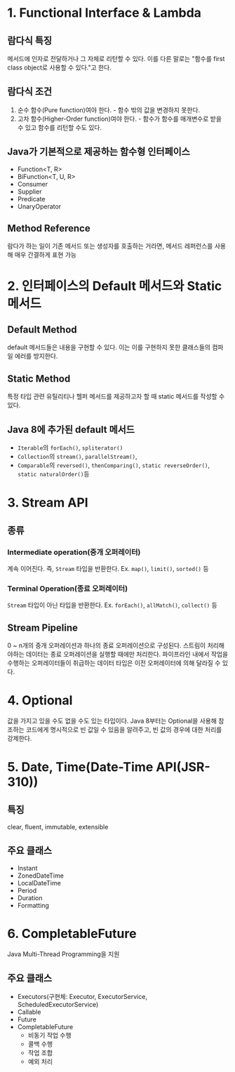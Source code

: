 # 1. Functional Interface & Lambda

## 람다식 특징
메서드에 인자로 전달하거나 그 자체로 리턴할 수 있다. 이를 다른 말로는 "함수를 first class object로 사용할 수 있다."고 한다.

## 람다식 조건
1. 순수 함수(Pure function)여야 한다. - 함수 밖의 값을 변경하지 못한다.
2. 고차 함수(Higher-Order function)여야 한다. - 함수가 함수를 매개변수로 받을 수 있고 함수를 리턴할 수도 있다.

## Java가 기본적으로 제공하는 함수형 인터페이스
- Function<T, R>
- BiFunction<T, U, R>
- Consumer<T>
- Supplier<T>
- Predicate<T>
- UnaryOperator<T>


## Method Reference
람다가 하는 일이 기존 메서드 또는 생성자를 호출하는 거라면, 메서드 레퍼런스를 사용해 매우 간결하게 표현 가능


# 2. 인터페이스의 Default 메서드와 Static 메서드


## Default Method
default 메서드들은 내용을 구현할 수 있다. 이는 이를 구현하지 못한 클래스들의 컴파일 에러를 방지한다.


## Static Method
특정 타입 관련 유틸리티나 헬퍼 메서드를 제공하고자 할 때 static 메서드를 작성할 수 있다.


## Java 8에 추가된 default 메서드
- `Iterable`의 `forEach()`, `spliterator()`
- `Collection`의 `stream()`, `parallelStream()`, 
- `Comparable`의 `reversed()`, `thenComparing()`, `static reverseOrder()`, `static naturalOrder()`등


# 3. Stream API

## 종류
### Intermediate operation(중개 오퍼레이터)
계속 이어진다. 즉, `Stream` 타입을 반환한다. Ex. `map()`, `limit()`, `sorted()` 등


### Terminal Operation(종료 오퍼레이터)
`Stream` 타입이 아닌 타입을 반환한다. Ex. `forEach()`, `allMatch()`, `collect()` 등


## Stream Pipeline
0 ~ n개의 중개 오퍼레이션과 하나의 종료 오퍼레이션으로 구성된다.
스트림이 처리해야하는 데이터는 종료 오퍼레이션을 실행할 때에만 처리한다.
파이프라인 내에서 작업을 수행하는 오퍼레이터들이 취급하는 데이터 타입은 이전 오퍼레이터에 의해 달라질 수 있다.


# 4. Optional
값을 가지고 있을 수도 없을 수도 있는 타입이다. Java 8부터는 Optional을 사용해 참조하는 코드에게 명시적으로 빈 값일 수 있음을 알려주고, 빈 값의 경우에 대한 처리를 강제한다.


# 5. Date, Time(Date-Time API(JSR-310))

## 특징
clear, fluent, immutable, extensible

## 주요 클래스
- Instant
- ZonedDateTime
- LocalDateTime
- Period
- Duration
- Formatting


# 6. CompletableFuture
Java Multi-Thread Programming을 지원

## 주요 클래스
- Executors(구현체: Executor, ExecutorService, ScheduledExecutorService)
- Callable
- Future
- CompletableFuture
   - 비동기 작업 수행
   - 콜백 수행
   - 작업 조합
   - 예외 처리
